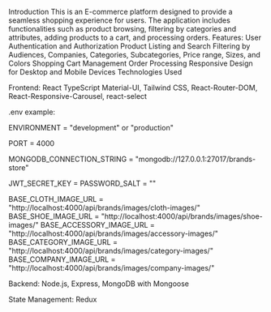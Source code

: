 Introduction This is an E-commerce platform designed to provide a seamless shopping experience for users. The application includes functionalities such as product browsing, filtering by categories and attributes, adding products to a cart, and processing orders.
Features:
User Authentication and Authorization Product Listing and Search Filtering by Audiences, Companies, Categories, Subcategories, Price range, Sizes, and Colors 
Shopping Cart Management Order Processing 
Responsive Design for Desktop and Mobile Devices Technologies Used

Frontend: 
React TypeScript Material-UI,
Tailwind CSS,
React-Router-DOM,
React-Responsive-Carousel,
react-select

.env example:

ENVIRONMENT = "development" or "production"

PORT = 4000

MONGODB_CONNECTION_STRING = "mongodb://127.0.0.1:27017/brands-store" 

JWT_SECRET_KEY = <Choose your JWT_SECRET_KEY>
PASSWORD_SALT = "<Choose your password salt>"

BASE_CLOTH_IMAGE_URL = "http://localhost:4000/api/brands/images/cloth-images/"
BASE_SHOE_IMAGE_URL = "http://localhost:4000/api/brands/images/shoe-images/"
BASE_ACCESSORY_IMAGE_URL = "http://localhost:4000/api/brands/images/accessory-images/"
BASE_CATEGORY_IMAGE_URL = "http://localhost:4000/api/brands/images/category-images/"
BASE_COMPANY_IMAGE_URL = "http://localhost:4000/api/brands/images/company-images/"


Backend:
Node.js,
Express,
MongoDB with Mongoose

State Management: Redux



